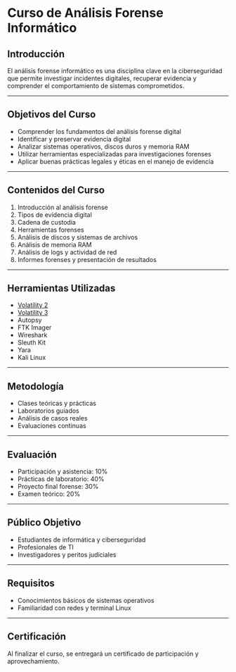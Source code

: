 
# Curso de Análisis Forense Informático

## Introducción
El análisis forense informático es una disciplina clave en la ciberseguridad que permite investigar incidentes digitales, recuperar evidencia y comprender el comportamiento de sistemas comprometidos.

---

## Objetivos del Curso
- Comprender los fundamentos del análisis forense digital
- Identificar y preservar evidencia digital
- Analizar sistemas operativos, discos duros y memoria RAM
- Utilizar herramientas especializadas para investigaciones forenses
- Aplicar buenas prácticas legales y éticas en el manejo de evidencia

---

## Contenidos del Curso
1. Introducción al análisis forense
2. Tipos de evidencia digital
3. Cadena de custodia
4. Herramientas forenses
5. Análisis de discos y sistemas de archivos
6. Análisis de memoria RAM
7. Análisis de logs y actividad de red
8. Informes forenses y presentación de resultados

---

## Herramientas Utilizadas
- [Volatility 2](guia_volatility_kali.md)
- [Volatility 3](guia_volatility3_kali.md)
- Autopsy
- FTK Imager
- Wireshark
- Sleuth Kit
- Yara
- Kali Linux

---

## Metodología
- Clases teóricas y prácticas
- Laboratorios guiados
- Análisis de casos reales
- Evaluaciones continuas

---

## Evaluación
- Participación y asistencia: 10%
- Prácticas de laboratorio: 40%
- Proyecto final forense: 30%
- Examen teórico: 20%

---

## Público Objetivo
- Estudiantes de informática y ciberseguridad
- Profesionales de TI
- Investigadores y peritos judiciales

---

## Requisitos
- Conocimientos básicos de sistemas operativos
- Familiaridad con redes y terminal Linux

---

## Certificación
Al finalizar el curso, se entregará un certificado de participación y aprovechamiento.
